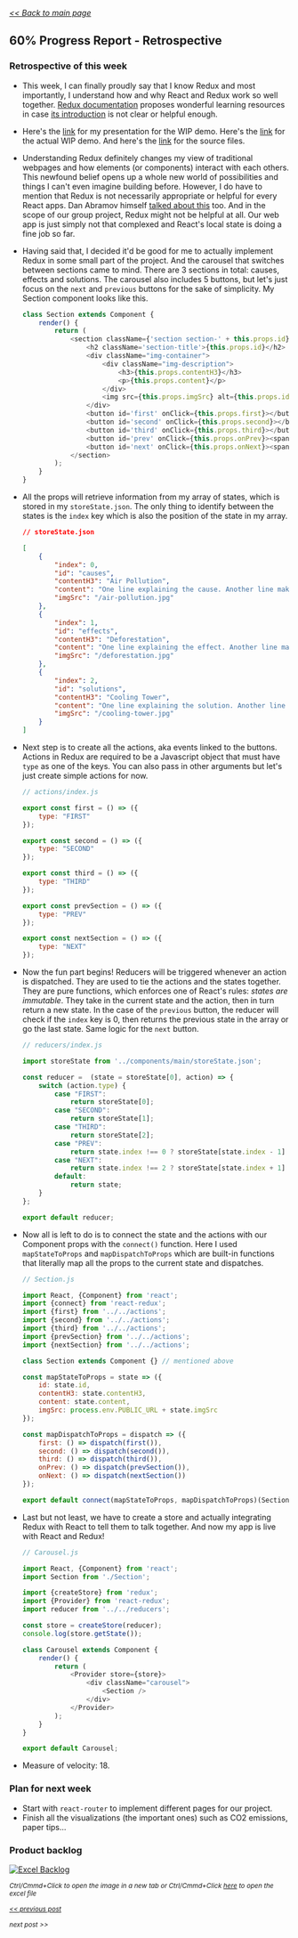 _[<< Back to main page](https://maggievu.github.io/learning-reactjs/)_

## 60% Progress Report - Retrospective

### Retrospective of this week

- This week, I can finally proudly say that I know Redux and most importantly, I understand how and why React and Redux work so well together. [Redux documentation](https://redux.js.org/introduction/learningresources) proposes wonderful learning resources in case [its introduction](https://redux.js.org/introduction/threeprinciples) is not clear or helpful enough.

- Here's the [link](https://drive.google.com/open?id=1KcarHfP5608QEefk6AwGb1bJyAeL3N0fMUmUG1rjHHA) for my presentation for the WIP demo. Here's the [link](https://maggievu.github.io/climateguide) for the actual WIP demo. And here's the [link](https://github.com/maggievu/climateguide/tree/master) for the source files.

- Understanding Redux definitely changes my view of traditional webpages and how elements (or components) interact with each others. This newfound belief opens up a whole new world of possibilities and things I can't even imagine building before. However, I do have to mention that Redux is not necessarily appropriate or helpful for every React apps. Dan Abramov himself [talked about this](https://medium.com/@dan_abramov/you-might-not-need-redux-be46360cf367) too. And in the scope of our group project, Redux might not be helpful at all. Our web app is just simply not that complexed and React's local state is doing a fine job so far.

- Having said that, I decided it'd be good for me to actually implement Redux in some small part of the project. And the carousel that switches between sections came to mind. There are 3 sections in total: causes, effects and solutions. The carousel also includes 5 buttons, but let's just focus on the ```next``` and ```previous``` buttons for the sake of simplicity. My Section component looks like this.

    ```js
    class Section extends Component {
        render() {
            return (
                <section className={'section section-' + this.props.id}>
                    <h2 className='section-title'>{this.props.id}</h2>
                    <div className="img-container">
                        <div className="img-description">
                            <h3>{this.props.contentH3}</h3>
                            <p>{this.props.content}</p>
                        </div>
                        <img src={this.props.imgSrc} alt={this.props.id + " " + this.props.contentH3} />
                    </div>
                    <button id='first' onClick={this.props.first}></button>
                    <button id='second' onClick={this.props.second}></button>
                    <button id='third' onClick={this.props.third}></button>
                    <button id='prev' onClick={this.props.onPrev}><span className='fas fa-chevron-left'></span></button>
                    <button id='next' onClick={this.props.onNext}><span className='fas fa-chevron-right'></span></button>
                </section>
            );
        }
    }
    ```

- All the props will retrieve information from my array of states, which is stored in my ```storeState.json```. The only thing to identify between the states is the ```index``` key which is also the position of the state in my array.

    ```json
    // storeState.json

    [
        {
            "index": 0,
            "id": "causes",
            "contentH3": "Air Pollution",
            "content": "One line explaining the cause. Another line makes a meaningful connection to the dislayed image. The last line presents what will happen in the future/long term.",
            "imgSrc": "/air-pollution.jpg"
        },
        {
            "index": 1,
            "id": "effects",
            "contentH3": "Deforestation",
            "content": "One line explaining the effect. Another line makes a meaningful connection to the dislayed image. The last line presents what will happen in the future/long term.",
            "imgSrc": "/deforestation.jpg"
        },
        {
            "index": 2,
            "id": "solutions",
            "contentH3": "Cooling Tower",
            "content": "One line explaining the solution. Another line makes a meaningful connection to the dislayed image. The last line presents what will happen in the future/long term.",
            "imgSrc": "/cooling-tower.jpg"
        }
    ]    
    ```

- Next step is to create all the actions, aka events linked to the buttons. Actions in Redux are required to be a Javascript object that must have ```type``` as one of the keys. You can also pass in other arguments but let's just create simple actions for now.

    ```js
    // actions/index.js

    export const first = () => ({
        type: "FIRST"
    });

    export const second = () => ({
        type: "SECOND"
    });

    export const third = () => ({
        type: "THIRD"
    });

    export const prevSection = () => ({
        type: "PREV"
    });

    export const nextSection = () => ({
        type: "NEXT"
    });
    ```

- Now the fun part begins! Reducers will be triggered whenever an action is dispatched. They are used to tie the actions and the states together. They are pure functions, which enforces one of React's rules: *states are immutable*. They take in the current state and the action, then in turn return a new state. In the case of the ```previous``` button, the reducer will check if the ```index``` key is 0, then returns the previous state in the array or go the last state. Same logic for the ```next``` button.

    ```js
    // reducers/index.js

    import storeState from '../components/main/storeState.json';

    const reducer =  (state = storeState[0], action) => {
        switch (action.type) {
            case "FIRST":
                return storeState[0];
            case "SECOND":
                return storeState[1];
            case "THIRD":
                return storeState[2];
            case "PREV":
                return state.index !== 0 ? storeState[state.index - 1] : storeState[2];
            case "NEXT":
                return state.index !== 2 ? storeState[state.index + 1] : storeState[0];
            default:
                return state;
        }
    };

    export default reducer;
    ```

- Now all is left to do is to connect the state and the actions with our Component props with the ```connect()``` function. Here I used ```mapStateToProps``` and ```mapDispatchToProps``` which are built-in functions that literally map all the props to the current state and dispatches.

    ```js
    // Section.js

    import React, {Component} from 'react';
    import {connect} from 'react-redux';
    import {first} from '../../actions';
    import {second} from '../../actions';
    import {third} from '../../actions';
    import {prevSection} from '../../actions';
    import {nextSection} from '../../actions';

    class Section extends Component {} // mentioned above

    const mapStateToProps = state => ({
        id: state.id,
        contentH3: state.contentH3,
        content: state.content,
        imgSrc: process.env.PUBLIC_URL + state.imgSrc
    });

    const mapDispatchToProps = dispatch => ({
        first: () => dispatch(first()),
        second: () => dispatch(second()),
        third: () => dispatch(third()),
        onPrev: () => dispatch(prevSection()),
        onNext: () => dispatch(nextSection())
    });

    export default connect(mapStateToProps, mapDispatchToProps)(Section);
    ```

- Last but not least, we have to create a store and actually integrating Redux with React to tell them to talk together. And now my app is live with React and Redux!

    ```js
    // Carousel.js

    import React, {Component} from 'react';
    import Section from './Section';

    import {createStore} from 'redux';
    import {Provider} from 'react-redux';
    import reducer from '../../reducers';

    const store = createStore(reducer);
    console.log(store.getState());

    class Carousel extends Component {
        render() {
            return (
                <Provider store={store}>
                    <div className="carousel">
                        <Section />
                    </div>
                </Provider>
            );
        }
    }

    export default Carousel;
    ```

- Measure of velocity: 18.

### Plan for next week

- Start with ```react-router``` to implement different pages for our project.
- Finish all the visualizations (the important ones) such as CO2 emissions, paper tips...

### Product backlog

[![Excel Backlog](../assets/images/week-11-05/project-60.png "Excel Backlog")](https://maggievu.github.io/learning-reactjs/assets/images/week-11-05/project-60.png)

_<sub>Ctrl/Cmmd+Click to open the image in a new tab or Ctrl/Cmmd+Click [here](https://drive.google.com/open?id=1zUaVUXpm6U5mUD-SQ5NBkoyDb8Ea_7E2) to open the excel file</sub>_


_<sub>[<< previous post](week-10-29)</sub>_

_<sub>next post >>[](week-11-12)</sub>_
